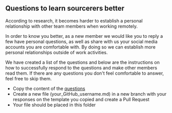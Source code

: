 ## Questions to learn sourcerers better

According to research, it becomes harder to establish a personal relationship with other team members when working remotely.

In order to know you better, as a new member we would like you to reply a few have personal questions, as well as share with us your social media accounts you are comfortable with. By doing so we can establish more personal relationships outside of work activities.

We have created a list of the questions and below are the instructions on how to successfully respond to the questions and make other members read them. If there are any questions you don't feel comfortable to answer, feel free to skip them.

- Copy the content of the [questions](questions.md)
- Create a new file (your_GitHub_username.md) in a new branch with your responses on the template you copied and create a Pull Request
- Your file should be placed in this folder
